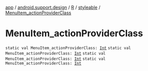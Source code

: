[app](../../../index.md) / [android.support.design](../../index.md) / [R](../index.md) / [styleable](index.md) / [MenuItem_actionProviderClass](.)

# MenuItem_actionProviderClass

`static val MenuItem_actionProviderClass: `[`Int`](https://kotlinlang.org/api/latest/jvm/stdlib/kotlin/-int/index.html)
`static val MenuItem_actionProviderClass: `[`Int`](https://kotlinlang.org/api/latest/jvm/stdlib/kotlin/-int/index.html)
`static val MenuItem_actionProviderClass: `[`Int`](https://kotlinlang.org/api/latest/jvm/stdlib/kotlin/-int/index.html)
`static val MenuItem_actionProviderClass: `[`Int`](https://kotlinlang.org/api/latest/jvm/stdlib/kotlin/-int/index.html)